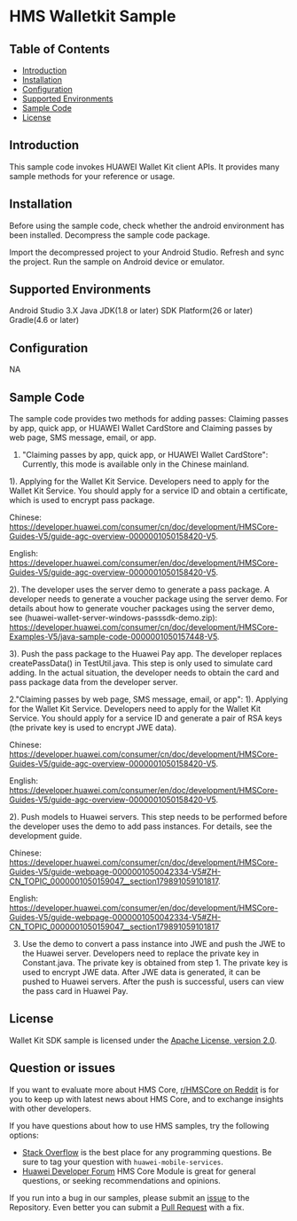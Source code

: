 # HMS Walletkit Sample

## Table of Contents

 * [Introduction](#introduction)
 * [Installation](#installation)
 * [Configuration ](#configuration )
 * [Supported Environments](#supported-environments)
 * [Sample Code](#sample-code)
 * [License](#license)
 
 
## Introduction
This sample code invokes HUAWEI Wallet Kit client APIs. It provides many sample methods for your reference or usage.

## Installation
Before using the sample code, check whether the android environment has been installed.
Decompress the sample code package.
    
Import the decompressed project to your Android Studio.
Refresh and sync the project.
Run the sample on Android device or emulator.
    
## Supported Environments
Android Studio 3.X
Java JDK(1.8 or later)
SDK Platform(26 or later)
Gradle(4.6 or later)
	
## Configuration 
NA
	
## Sample Code
The sample code provides two methods for adding passes: Claiming passes by app, quick app, or HUAWEI Wallet CardStore and Claiming passes by web page, SMS message, email, or app.

1. "Claiming passes by app, quick app, or HUAWEI Wallet CardStore":
Currently, this mode is available only in the Chinese mainland.

1). Applying for the Wallet Kit Service.
Developers need to apply for the Wallet Kit Service. You should apply for a service ID and obtain a certificate, which is used to encrypt pass package.

Chinese: https://developer.huawei.com/consumer/cn/doc/development/HMSCore-Guides-V5/guide-agc-overview-0000001050158420-V5.

English: https://developer.huawei.com/consumer/en/doc/development/HMSCore-Guides-V5/guide-agc-overview-0000001050158420-V5.

2). The developer uses the server demo to generate a pass package.
A developer needs to generate a voucher package using the server demo.
For details about how to generate voucher packages using the server demo, see (huawei-wallet-server-windows-passsdk-demo.zip): https://developer.huawei.com/consumer/cn/doc/development/HMSCore-Examples-V5/java-sample-code-0000001050157448-V5.

3). Push the pass package to the Huawei Pay app.
The developer replaces createPassData() in TestUtil.java. This step is only used to simulate card adding. In the actual situation, the developer needs to obtain the card and pass package data from the developer server.

2."Claiming passes by web page, SMS message, email, or app":
1). Applying for the Wallet Kit Service.
Developers need to apply for the Wallet Kit Service. You should apply for a service ID and generate a pair of RSA keys (the private key is used to encrypt JWE data).

Chinese: https://developer.huawei.com/consumer/cn/doc/development/HMSCore-Guides-V5/guide-agc-overview-0000001050158420-V5.

English: https://developer.huawei.com/consumer/en/doc/development/HMSCore-Guides-V5/guide-agc-overview-0000001050158420-V5.

2). Push models to Huawei servers.
This step needs to be performed before the developer uses the demo to add pass instances. For details, see the development guide.

Chinese: https://developer.huawei.com/consumer/cn/doc/development/HMSCore-Guides-V5/guide-webpage-0000001050042334-V5#ZH-CN_TOPIC_0000001050159047__section179891059101817.

English: https://developer.huawei.com/consumer/en/doc/development/HMSCore-Guides-V5/guide-webpage-0000001050042334-V5#ZH-CN_TOPIC_0000001050159047__section179891059101817

3) Use the demo to convert a pass instance into JWE and push the JWE to the Huawei server.
Developers need to replace the private key in Constant.java. The private key is obtained from step 1. The private key is used to encrypt JWE data. After JWE data is generated, it can be pushed to Huawei servers. After the push is successful, users can view the pass card in Huawei Pay.

##  License
Wallet Kit SDK sample is licensed under the [Apache License, version 2.0](http://www.apache.org/licenses/LICENSE-2.0).

## Question or issues
If you want to evaluate more about HMS Core,
[r/HMSCore on Reddit](https://www.reddit.com/r/HuaweiDevelopers/) is for you to keep up with latest news about HMS Core, and to exchange insights with other developers.

If you have questions about how to use HMS samples, try the following options:
- [Stack Overflow](https://stackoverflow.com/questions/tagged/huawei-mobile-services) is the best place for any programming questions. Be sure to tag your question with 
`huawei-mobile-services`.
- [Huawei Developer Forum](https://forums.developer.huawei.com/forumPortal/en/home?fid=0101187876626530001) HMS Core Module is great for general questions, or seeking recommendations and opinions.

If you run into a bug in our samples, please submit an [issue](https://github.com/HMS-Core/hms-scan-demo/issues) to the Repository. Even better you can submit a [Pull Request](https://github.com/HMS-Core/hms-scan-demo/pulls) with a fix.
